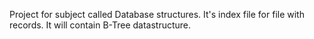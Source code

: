 Project for subject called Database structures. It's index file for file with records. It will contain B-Tree datastructure.